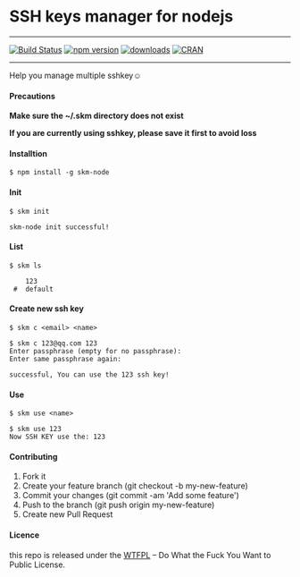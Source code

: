 # SSH keys manager for nodejs
----
[![Build Status](https://travis-ci.org/liees/skm-node.svg?branch=master)](https://travis-ci.org/liees/skm-node)
[![npm version](https://img.shields.io/npm/v/skm-node.svg)](https://badge.fury.io/js/skm-node)
[![downloads](https://img.shields.io/npm/dt/skm-node.svg)](https://www.npmjs.com/package/skm-node)
[![CRAN](https://img.shields.io/badge/license-Do%20What%20the%20Fuck%20You%20Want%20to%20Public%20License-green.svg)](https://github.com/liees/skm-node/blob/master/LICENSE)

----

Help you manage multiple sshkey☺

#### Precautions

**Make sure the ~/.skm directory does not exist**

**If you are currently using sshkey, please save it first to avoid loss**

#### Installtion

```
$ npm install -g skm-node
```

#### Init

```
$ skm init

skm-node init successful!
```

#### List

```
$ skm ls

    123
 #  default
```

#### Create new ssh key

```
$ skm c <email> <name>

$ skm c 123@qq.com 123
Enter passphrase (empty for no passphrase):
Enter same passphrase again:

successful, You can use the 123 ssh key!
```

#### Use

```
$ skm use <name>

$ skm use 123
Now SSH KEY use the: 123
```

#### Contributing

1. Fork it
2. Create your feature branch (git checkout -b my-new-feature)
3. Commit your changes (git commit -am 'Add some feature')
4. Push to the branch (git push origin my-new-feature)
5. Create new Pull Request

#### Licence
this repo is released under the [WTFPL](https://github.com/liees/skm-node/blob/master/LICENSE) – Do What the Fuck You Want to Public License.

